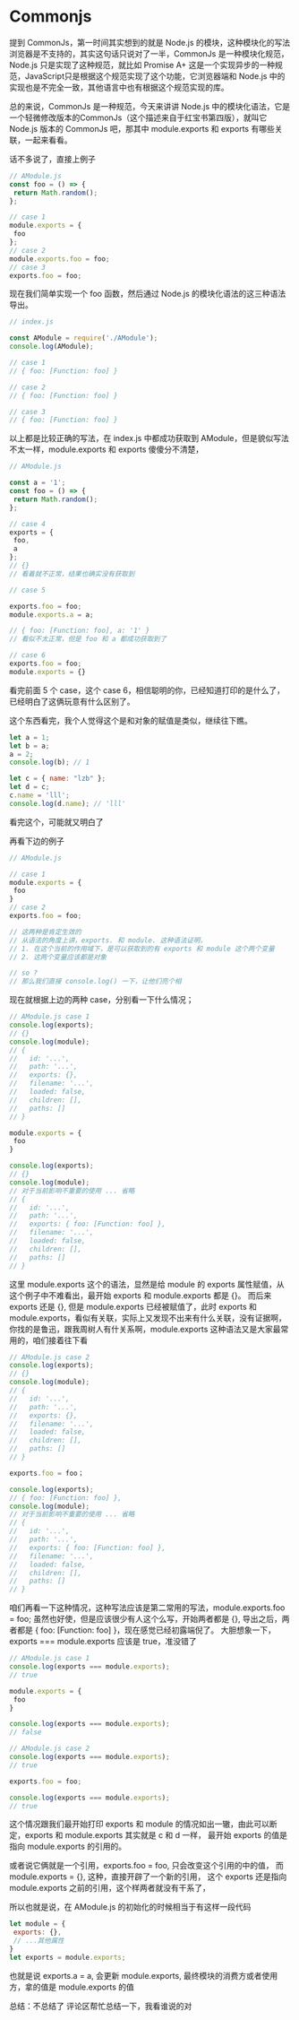 
# Commonjs

提到 CommonJs，第一时间其实想到的就是 Node.js 的模块，这种模块化的写法浏览器是不支持的，其实这句话只说对了一半，CommonJs 是一种模块化规范，Node.js 只是实现了这种规范，就比如 Promise A+ 这是一个实现异步的一种规范，JavaScript只是根据这个规范实现了这个功能，它浏览器端和 Node.js 中的实现也是不完全一致，其他语言中也有根据这个规范实现的库。

   总的来说，CommonJs 是一种规范，今天来讲讲 Node.js 中的模块化语法，它是一个轻微修改版本的CommonJs（这个描述来自于红宝书第四版），就叫它 Node.js 版本的 CommonJs 吧，那其中 module.exports 和 exports 有哪些关联，一起来看看。

话不多说了，直接上例子

```js
// AModule.js
const foo = () => {
 return Math.random();
};

// case 1
module.exports = {
 foo
};
// case 2
module.exports.foo = foo;
// case 3 
exports.foo = foo;
```

 现在我们简单实现一个 foo 函数，然后通过 Node.js 的模块化语法的这三种语法导出。

```js
// index.js

const AModule = require('./AModule');
console.log(AModule);

// case 1 
// { foo: [Function: foo] }

// case 2
// { foo: [Function: foo] }

// case 3
// { foo: [Function: foo] }
```

以上都是比较正确的写法，在 index.js 中都成功获取到 AModule，但是貌似写法不太一样，module.exports 和 exports 傻傻分不清楚，

```js
// AModule.js

const a = '1';
const foo = () => {
 return Math.random();
};

// case 4
exports = {
 foo,
 a
};
// {} 
// 看着就不正常，结果也确实没有获取到

// case 5

exports.foo = foo;
module.exports.a = a;

// { foo: [Function: foo], a: '1' }
// 看似不太正常，但是 foo 和 a 都成功获取到了

// case 6
exports.foo = foo;
module.exports = {}

```

看完前面 5 个 case，这个 case 6，相信聪明的你，已经知道打印的是什么了，已经明白了这俩玩意有什么区别了。

这个东西看完，我个人觉得这个是和对象的赋值是类似，继续往下瞧。

```js
let a = 1;
let b = a;
a = 2;
console.log(b); // 1

let c = { name: "lzb" };
let d = c;
c.name = 'lll';
console.log(d.name); // 'lll'
```

 看完这个，可能就又明白了

 再看下边的例子

```js
// AModule.js

// case 1
module.exports = {
 foo
}
// case 2
exports.foo = foo;

// 这两种是肯定生效的
// 从语法的角度上讲，exports. 和 module. 这种语法证明，
// 1. 在这个当前的作用域下，是可以获取到的有 exports 和 module 这个两个变量
// 2. 这两个变量应该都是对象

// so ?
// 那么我们直接 console.log() 一下，让他们亮个相
```

现在就根据上边的两种 case，分别看一下什么情况；

```js
// AModule.js case 1
console.log(exports);
// {}
console.log(module);
// {
//   id: '...',
//   path: '...',
//   exports: {},
//   filename: '...',
//   loaded: false,
//   children: [],
//   paths: []
// }

module.exports = {
 foo
}

console.log(exports);
// {}
console.log(module);
// 对于当前影响不重要的使用 ... 省略
// {
//   id: '...',
//   path: '...',
//   exports: { foo: [Function: foo] },
//   filename: '...',
//   loaded: false,
//   children: [],
//   paths: []
// }

```

   这里 module.exports 这个的语法，显然是给 module 的 exports 属性赋值，从这个例子中不难看出，最开始 exports 和 module.exports 都是 {}。 而后来 exports 还是 {}, 但是 module.exports 已经被赋值了，此时 exports 和 module.exports，看似有关联，实际上又发现不出来有什么关联，没有证据啊，你找的是鲁迅，跟我周树人有什关系啊，module.exports 这种语法又是大家最常用的，咱们接着往下看

```js
// AModule.js case 2
console.log(exports);
// {}
console.log(module);
// {
//   id: '...',
//   path: '...',
//   exports: {},
//   filename: '...',
//   loaded: false,
//   children: [],
//   paths: []
// }

exports.foo = foo；

console.log(exports);
// { foo: [Function: foo] },
console.log(module);
// 对于当前影响不重要的使用 ... 省略
// {
//   id: '...',
//   path: '...',
//   exports: { foo: [Function: foo] },
//   filename: '...',
//   loaded: false,
//   children: [],
//   paths: []
// }

```

   咱们再看一下这种情况，这种写法应该是第二常用的写法，module.exports.foo = foo; 虽然也好使，但是应该很少有人这个么写，开始两者都是 {}, 导出之后，两者都是 { foo: [Function: foo] }，现在感觉已经初露端倪了。
 大胆想象一下，exports === module.exports 应该是 true，准没错了

```js
// AModule.js case 1
console.log(exports === module.exports);
// true

module.exports = {
 foo
}

console.log(exports === module.exports);
// false

// AModule.js case 2
console.log(exports === module.exports);
// true

exports.foo = foo;

console.log(exports === module.exports);
// true

```

  这个情况跟我们最开始打印 exports 和 module 的情况如出一辙，由此可以断定，exports 和 module.exports 其实就是 c 和 d 一样， 最开始 exports 的值是指向 module.exports 的引用的。

   或者说它俩就是一个引用，exports.foo = foo, 只会改变这个引用的中的值， 而 module.exports = {}, 这种，直接开辟了一个新的引用， 这个 exports 还是指向 module.exports 之前的引用，这个样两者就没有干系了，

   所以也就是说，在 AModule.js 的初始化的时候相当于有这样一段代码

```js
let module = {
 exports: {},
 // ...其他属性
}
let exports = module.exports;

```

也就是说 exports.a = a, 会更新 module.exports, 最终模块的消费方或者使用方，拿的值是 module.exports 的值

总结：不总结了
评论区帮忙总结一下，我看谁说的对
